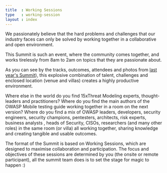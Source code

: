```yaml
---
title  : Working Sessions
type   : working-session
layout : index
---
```


We passionately believe that the hard problems and challenges that our industry faces can only
be solved by working together in a collaborative and open environment.

This Summit is such an event, where the community comes together, and works tirelessly from
8am to 2am on topics that they are passionate about.

As you can see by the tracks, outcomes, attendees and photos from [last year's Summit](https://owaspsummit.org/Outcomes/)),
this explosive combination of talent, challenges and enclosed location (venue and villas) creates a highly productive environment.

Where else in the world do you find 15xThreat Modeling experts, thought-leaders and
practitioners? Where do you find the main authors of the OWASP Mobile testing guide working
together in a room on the next version? Where do you find a mix of OWASP leaders, developers,
security engineers, security champions, pentesters, architects, risk experts, business analysts
, heads of Security, CISOs, researchers (and many other roles) in the same room (or villa)
all working together, sharing knowledge and creating tangible and usable outcomes.

The format of the Summit is based on Working Sessions, which are designed to maximise
collaboration and participation. The focus and objectives of these sessions are determined by you (the onsite or remote
participant), all the summit team does is to set the stage for magic to happen :)
